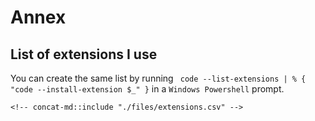 # Annex

## List of extensions I use

You can create the same list by running ` code --list-extensions | % { "code --install-extension $_" }` in a `Windows Powershell` prompt.

```text
<!-- concat-md::include "./files/extensions.csv" -->
```
